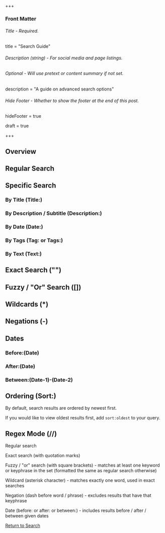 +++
### Front Matter
###### Title - Required.
title = "Search Guide"

###### Description (string) - For social media and page listings.
###### Optional - Will use pretext or content summary if not set.
description = "A guide on advanced search options"

###### Hide Footer - Whether to show the footer at the end of this post.
hideFooter = true

draft = true

+++

## Overview

## Regular Search

## Specific Search

### By Title (Title:)

### By Description / Subtitle (Description:)

### By Date (Date:)

### By Tags (Tag: or Tags:)

### By Text (Text:)

## Exact Search ("")

## Fuzzy / "Or" Search ([])

## Wildcards (*)

## Negations (-)

## Dates

### Before:(Date)

### After:(Date)

### Between:(Date-1)-(Date-2)

## Ordering (Sort:)

By default, search results are ordered by newest first.

If you would like to view oldest results first, add `sort:oldest` to your query.

## Regex Mode (//)

Regular search

Exact search (with quotation marks)

Fuzzy / "or" search (with square brackets) - matches at least one keyword or keyphrase in the set (formatted the same as regular search otherwise)

Wildcard (asterisk character) - matches exactly one word, used in exact searches

Negation (dash before word / phrase) - excludes results that have that keyphrase

Date (before: or after: or between:) - includes results before / after / between given dates

[Return to Search](/search/)
